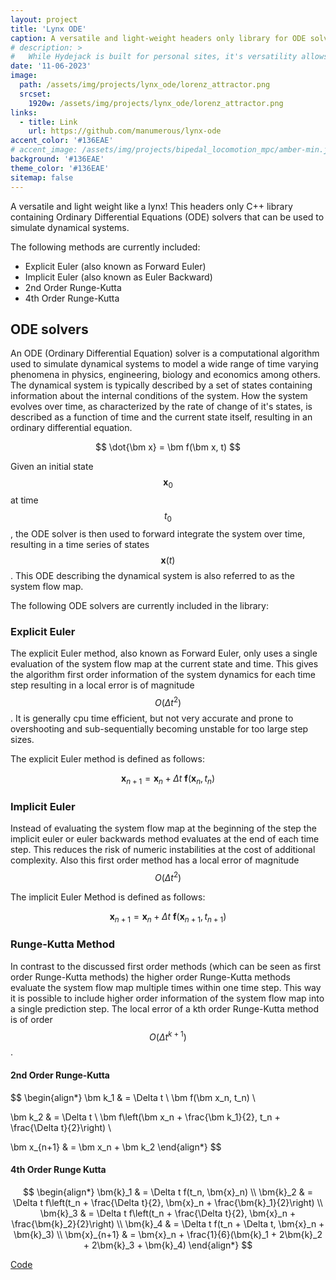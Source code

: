 ```yaml
---
layout: project
title: 'Lynx ODE'
caption: A versatile and light-weight headers only library for ODE solvers in C++
# description: >
#   While Hydejack is built for personal sites, it's versatility allows it to be used a product page as well.
date: '11-06-2023'
image: 
  path: /assets/img/projects/lynx_ode/lorenz_attractor.png
  srcset: 
    1920w: /assets/img/projects/lynx_ode/lorenz_attractor.png
links:
  - title: Link
    url: https://github.com/manumerous/lynx-ode
accent_color: '#136EAE'
# accent_image: /assets/img/projects/bipedal_locomotion_mpc/amber-min.jpg
background: '#136EAE'
theme_color: '#136EAE'
sitemap: false
---
```


A versatile and light weight like a lynx! This headers only C++ library containing Ordinary Differential Equations (ODE) solvers that can be used to simulate dynamical systems.

The following methods are currently included:

- Explicit Euler (also known as Forward Euler)
- Implicit Euler (also known as Euler Backward)
- 2nd Order Runge-Kutta
- 4th Order Runge-Kutta

## ODE solvers

An ODE (Ordinary Differential Equation) solver is a computational algorithm used to simulate dynamical systems to model a wide range of time varying phenomena in physics, engineering, biology and economics among others. The dynamical system is typically described by a set of states containing information about the internal conditions of the system. How the system evolves over time, as characterized by the rate of change of it's states, is described as a function of time and the current state itself, resulting in an ordinary differential equation.

$$ \dot{\bm x} = \bm f(\bm x, t) $$

Given an initial state $$\bm x_0$$ at time $$t_0$$, the ODE solver is then used to forward integrate the system over time, resulting in a time series of states $$\bm x(t)$$. This ODE describing the dynamical system is also referred to as the system flow map. 

The following ODE solvers are currently included in the library:

### Explicit Euler

The explicit Euler method, also known as Forward Euler, only uses a single evaluation of the system flow map at the current state and time. This gives the algorithm first order information of the system dynamics for each time step resulting in a local error is of magnitude $$ O( \Delta t^2 ) $$. It is generally cpu time efficient, but not very accurate and prone to overshooting and sub-sequentially becoming unstable for too large step sizes. 

The explicit Euler method is defined as follows:

$$\bm  x_{n+1} =\bm x_n + \Delta t \ \bm f(\bm x_n, t_n) $$

### Implicit Euler

Instead of evaluating the system flow map at the beginning of the step the implicit euler or euler backwards method evaluates at the end of each time step. This reduces the risk of numeric instabilities at the cost of additional complexity. Also this first order method has a local error of magnitude $$O(\Delta t^2)$$

The implicit Euler Method is defined as follows: 

$$\bm x_{n+1} = \bm x_n + \Delta t \ \bm f(\bm x_{n+1}, t_{n+1}) $$

### Runge-Kutta Method

In contrast to the discussed first order methods (which can be seen as first order Runge-Kutta methods) the higher order Runge-Kutta methods evaluate the system flow map multiple times within one time step. This way it is possible to include higher order information of the system flow map into a single prediction step. The local error of a kth order Runge-Kutta method is of order $$O(\Delta t^{k+1})$$. 

#### 2nd Order Runge-Kutta

$$
\begin{align*}
\bm k_1 & = \Delta t \  \bm f(\bm x_n, t_n) \\

\bm k_2 & = \Delta t \ \bm f\left(\bm x_n + \frac{\bm k_1}{2}, t_n + \frac{\Delta t}{2}\right) \\

\bm x_{n+1} & = \bm x_n + \bm k_2
\end{align*}
$$

#### 4th Order Runge Kutta

$$
\begin{align*}
\bm{k}_1 & = \Delta t f(t_n, \bm{x}_n) \\
\bm{k}_2 & = \Delta t f\left(t_n + \frac{\Delta t}{2}, \bm{x}_n + \frac{\bm{k}_1}{2}\right) \\
\bm{k}_3 & = \Delta t f\left(t_n + \frac{\Delta t}{2}, \bm{x}_n + \frac{\bm{k}_2}{2}\right) \\
\bm{k}_4 & = \Delta t f(t_n + \Delta t, \bm{x}_n + \bm{k}_3) \\
\bm{x}_{n+1} & = \bm{x}_n + \frac{1}{6}(\bm{k}_1 + 2\bm{k}_2 + 2\bm{k}_3 + \bm{k}_4)
\end{align*}
$$


<a href="https://github.com/manumerous/lynx-ode" class="btn btn-sm btn-primary mt1" target="_blank">
        Code
</a>


